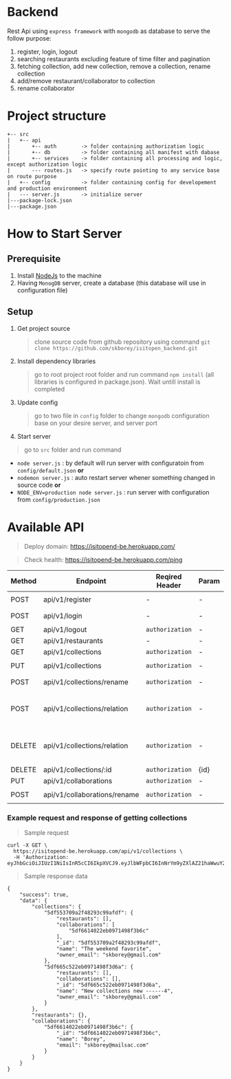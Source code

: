 # Backend

Rest Api using `express framework` with `mongodb` as database to serve the follow purpose:
1. register, login, logout
2. searching restaurants excluding feature of time filter and pagination
3. fetching collection, add new collection, remove a collection, rename collection
4. add/remove restaurant/collaborator to collection
5. rename collaborator

# Project structure

```
+-- src
|   +-- api
|       +-- auth        -> folder containing authorization logic
|       +-- db          -> folder containing all manifest with dabase
|       +-- services    -> folder containing all processing and logic, except authorization logic
|       --- routes.js   -> specify route pointing to any service base on route purpose
|   +-- config          -> folder containing config for developement and production environment
|   --- server.js       -> initialize server
|---package-lock.json
|---package.json
```

# How to Start Server

## Prerequisite

1. Install [NodeJs](https://nodejs.org/en/) to the machine
2. Having `MonogDB` server, create a database (this database will use in configuration file)

## Setup

1. Get project source

   > clone source code from github repository using command `git clone https://github.com/skborey/isitopen_backend.git`
   
2. Install dependency libraries
   
   > go to root project root folder and run command `npm install` (all libraries is configured in package.json). Wait untill install is completed
   
3. Update config
  
   > go to two file in `config` folder to change `mongodb` configuration base on your desire server, and server port

4. Start server

  > go to `src` folder and run command
  
  - `node server.js` : by default will run server with configuratoin from `config/default.json` __or__
  - `nodemon server.js` : auto restart server whener something changed in source code __or__
  - `NODE_ENV=production node server.js` : run server with configuration from `config/production.json`

# Available API

> Deploy domain: https://isitopend-be.herokuapp.com/

> Check health: https://isitopend-be.herokuapp.com/ping

| Method  | Endpoint  | Reqired Header  | Param  | Request Body |
|---|---|---|---|---|
| POST | api/v1/register  | - | -  | ```{'email': 'skborey@gmail.com', 'password': 'mypassword'``` |
| POST | api/v1/login  | -  | -  | ```{'email': 'skborey@gmail.com', 'password': 'mypassword'``` |
| GET | api/v1/logout  | `authorization`  | -  | - |
| GET | api/v1/restaurants  | - | - | - |
| GET | api/v1/collections  | `authorization` | -  | - |
| PUT | api/v1/collections  | `authorization` | -  | ```{'name': 'Borey', 'owner_email':'skborey@gmail.com'}``` |
| POST | api/v1/collections/rename  | `authorization` | -  | ```{'id': '5df6614022eb0971498f3b6c', 'new_name': 'Borey Sok'}``` |
| POST | api/v1/collections/relation  | `authorization` | - | ```{ 'collection_id': '5df6614022eb0971498f3b6c', 'collaboration_id': '5df67bb3c85f853a78f2f90c', 'restaurant_id':'5df67bd7af54e63a834d25a9'}``` |
| DELETE | api/v1/collections/relation  | `authorization` | -  | ```{ 'collection_id': '5df6614022eb0971498f3b6c', 'collaboration_id': '5df67bb3c85f853a78f2f90c', 'restaurant_id':'5df67bd7af54e63a834d25a9'}```|
| DELETE | api/v1/collections/:id  | `authorization` | {id}  | - |
| PUT | api/v1/collaborations  | `authorization` | -  | -  |
| POST | api/v1/collaborations/rename  | `authorization` | -  | ```{'name': 'Borey', 'owner_email':'skborey@gmail.com'}```  |

### Example request and response of getting collections

> Sample request

```
curl -X GET \
  https://isitopend-be.herokuapp.com/api/v1/collections \
  -H 'Authorization: eyJhbGciOiJIUzI1NiIsInR5cCI6IkpXVCJ9.eyJlbWFpbCI6InNrYm9yZXlAZ21haWwuY29tIiwiaWF0IjoxNTc2NDU0OTM2LCJleHAiOjE1NzY1NDEzMzZ9.qjz5fFwRFHp7dh7jcifD1s3lSsmo5uH8eSz6ZuDTazE
```

> Sample response data

```
{
    "success": true,
    "data": {
        "collections": {
            "5df553709a2f48293c99afdf": {
                "restaurants": [],
                "collaborations": [
                    "5df6614022eb0971498f3b6c"
                ],
                "_id": "5df553709a2f48293c99afdf",
                "name": "The weekend favorite",
                "owner_email": "skborey@gmail.com"
            },
            "5df665c522eb0971498f3d6a": {
                "restaurants": [],
                "collaborations": [],
                "_id": "5df665c522eb0971498f3d6a",
                "name": "New collections new ------4",
                "owner_email": "skborey@gmail.com"
            }
        },
        "restaurants": {},
        "collaborations": {
            "5df6614022eb0971498f3b6c": {
                "_id": "5df6614022eb0971498f3b6c",
                "name": "Borey",
                "email": "skborey@mailsac.com"
            }
        }
    }
}
```
